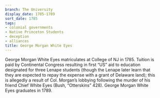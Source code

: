 ```yaml
---
branch: The University
display_date: 1785-1789
sort_date: 1785
tags:
- colonial governments
- Native Princeton Students
- deception
- alliances
title: George Morgan White Eyes
---
```


George Morgan White Eyes matriculates at College of NJ in 1785. Tuition is paid by  Continental Congress resulting in first “US” aid to education designated for three Lenape students (though the Lenape later learn that they are expected to repay the expense with a grant of Delaware land); this is allegedly a result of Col. Morgan’s lobbying following the murder of his friend Chief White Eyes (Bush, “Otterskins” 428). George Morgan White Eyes graduates in 1789.